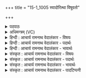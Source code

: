 +++
title = "15-1_1005 स्वादोरित्था विषूवतो"

+++
<details><summary>पदपाठः</summary>

स्वा꣣दोः꣢। इ꣣त्था꣢। वि꣣षूव꣡तः꣢। वि꣣। सूव꣡तः꣢। म꣡धोः꣢꣯। पि꣣बन्ति। गौर्यः꣢। याः। इ꣡न्द्रे꣢꣯ण। स꣣या꣡व꣢रीः। स꣣। या꣡व꣢꣯रीः। वृ꣡ष्णा꣢꣯। म꣡द꣢꣯न्ति। शो꣣भ꣡था꣢। व꣡स्वीः꣢꣯। अ꣡नु꣢꣯। स्व꣣रा꣡ज्य꣢म्। स्व꣣। रा꣡ज्य꣢꣯म्। १००५।
</details>

<details><summary>अधिमन्त्रम् (VC)</summary>

- इन्द्रः
- गोतमो राहूगणः
- पङ्क्तिः
- पञ्चमः
</details>

<details><summary>हिन्दी : आचार्य रामनाथ वेदालंकार - विषयः</summary>

प्रथम ऋचा की पूर्वार्चिक में ४०९ क्रमाङ्क पर आत्मिक तथा राष्ट्रिय स्वराज्य के विषय में व्याख्या की जा चुकी है। यहाँ सूर्य के स्वराज्य का वर्णन करते हैं।
</details>

<details><summary>हिन्दी : आचार्य रामनाथ वेदालंकार - पदार्थः</summary>

पदार्थान्वयभाषाः -  (गौर्यः) चमकीली सूर्यकिरणें (इत्था) सचमुच (वि-सुवतः) विशेषरूप से भूमि पर बरसते हुए बादल के (स्वादोः) स्वादु (मधोः) मधुर जल का (पिबन्ति) पान करती हैं, (याः) जो सूर्यकिरणें (वृष्णा) वर्षा करनेवाले (इन्द्रेण) सूर्य की (सयावरीः) सहगामिनी होती हुई (शोभथा) शोभन प्रकार से (मदन्ति) आनन्दित करती हैं। (वस्वीः) निवासक वे किरणें (स्वराज्यम्) सूर्य के स्वराज्य के (अनु) अनुकूल चलती हैं ॥१॥
</details>

<details><summary>हिन्दी : आचार्य रामनाथ वेदालंकार - भावार्थः</summary>

भावार्थभाषाः -  अहो,सूर्य का स्वराज्य कैसा दर्शनीय है!किस प्रकार सूर्य-किरणें निर्बाध होकर मेघ से बरसाये हुए नदी,नद,समुद्र आदि में व्याप्त जल को पीकर,पुनः बादल बनाकर फिर मेघ-जल को भूमि पर बरसा देती हैं। वैसे ही हमें भी चाहिए कि हम भी आन्तरिक स्वराज्य तथा अपने राष्ट्र के स्वराज्य की अर्चना करें ॥१॥
</details>

<details><summary>संस्कृत : आचार्य रामनाथ वेदालंकार - विषयः</summary>

तत्र प्रथमा ऋक् पूर्वार्चिके ४०९ क्रमाङ्के आत्मिकस्य राष्ट्रियस्य च स्वराज्यस्य विषये व्याख्याता। अत्र सूर्यस्य स्वराज्यं वर्ण्यते।
</details>

<details><summary>संस्कृत : आचार्य रामनाथ वेदालंकार - पदार्थः</summary>

पदार्थान्वयभाषाः -  (गौर्यः) रोचमानाः सूर्यदीधितयः।[गौरी रोचतेर्ज्वलतिकर्मणः। निरु० ११।३९।] (इत्था) सत्यम् (वि-सुवतः) विशेषेण भूमौ वर्षतः पर्जन्यस्य (स्वादोः) उत्कृष्टस्वादवतः (मधोः) मधुरस्य उदकस्य।[द्वितीयार्थे षष्ठी।] (पिबन्ति) पानं कुर्वन्ति, (याः) सूर्यदीधितयः (वृष्णा) वर्षकेण (इन्द्रेण) सूर्येण (सयावरीः) सयावर्यः,सह वर्तमानाः सत्यः (शोभया) शोभनप्रकारेण (मदन्ति) मदयन्ति।[मदी हर्षग्लेपनयोः भ्वादिः,णिज्गर्भः।] (वस्वीः) वस्व्यः निवासयित्र्यः ताः (स्वराज्यम्) सूर्यस्य स्वकीयं साम्राज्यम् (अनु) अनुसरन्ति।[उपसर्गबलाद् योग्यक्रियाध्याहारः]॥१॥२
</details>

<details><summary>संस्कृत : आचार्य रामनाथ वेदालंकार - भावार्थः</summary>

भावार्थभाषाः -  अहो,दर्शनीयं सूर्यस्य स्वराज्यम्। कथं सूर्यरश्मयो निर्बाधाः सन्तो मेघाभिवृष्टं नदीनदसमुद्रादिषु व्याप्तं पयः पीत्वा पुनर्मेघान् निर्माय पुनरप्युदकं भूमौ वर्षन्ति। तथैवास्माभिरप्यन्तःस्वराज्यं राष्ट्रस्य च स्वराज्यमर्चनीयम् ॥१॥
</details>

<details><summary>संस्कृत : आचार्य रामनाथ वेदालंकार - पादटिप्पनी</summary>

टिप्पणी:   १. ऋ० १।८४।१०, अथ० २०।१०९।१, उभयत्र ‘मधोः’, ‘शोभथा’ इत्यत्र ‘मध्वः॑’, ‘शो॒भसे॒’ इति पाठः। साम० ४०९। २. ऋग्भाष्ये दयानन्दर्षिर्मन्त्रमिमं ‘नहि स्वसेनापतिभिर्वीरसेनाभिश्च विना स्वराज्यस्य शोभारक्षणे भवितुं शक्ये’ इति विषये व्याख्यातवान्।
</details>